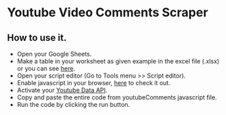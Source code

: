 


# Youtube Video Comments Scraper

## How to use it.
  - Open your Google Sheets.
  - Make a table in your worksheet as given example in the excel file (.xlsx) or you can see [here](https://docs.google.com/spreadsheets/d/e/2PACX-1vR1fJtVsmVnvQRZVkTRWLWty4K4ac0ijQ1eP-aNHeEClC9MprsFN5a3QMGPKnV7isqWXFK938ST3WE3/pubhtml).
  - Open your script editor (Go to Tools menu >> Script editor).
  - Enable javascript in your browser, [here](https://www.whatismybrowser.com/detect/is-javascript-enabled) to check it out.   
  - Activate your [Youtube Data API](https://developers.google.com/apps-script/advanced/youtube).
  - Copy and paste the entire code from youtubeComments javascript file.
  - Run the code by clicking the run button.
